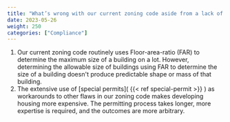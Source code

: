 ```yaml
---
title: "What’s wrong with our current zoning code aside from a lack of compliance with MBTA-CA?"
date: 2023-05-26
weight: 250
categories: ["Compliance"]
---
```

1. Our current zoning code routinely uses Floor-area-ratio (FAR) to determine the maximum size of a building on a lot. However, determining the allowable size of buildings using FAR to determine the size of a building doesn't produce predictable shape or mass of that building. 
2. The extensive use of [special permits]( {{< ref special-permit >}} )  as workarounds to other flaws in our zoning code makes developing housing more expensive. The permitting process takes longer, more expertise is required, and the outcomes are more arbitrary.